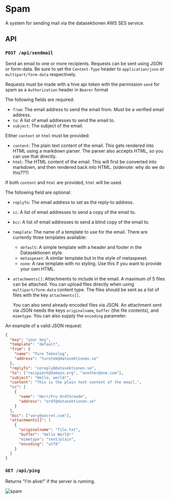# Spam

A system for sending mail via the datasektionen AWS SES service.

## API

### `POST /api/sendmail`

Send an email to one or more recipients. Requests can be sent using
JSON or form-data. Be sure to set the `Content-Type` header to
`application/json` or `multipart/form-data` respectively.

Requests must be made with a hive api token with the permission `send`
for spam as a `Authorization` header in `Bearer` format

The following fields are required:

- `from`: The email address to send the email from. Must be a verified
  email address.
- `to`: A list of email addresses to send the email to.
- `subject`: The subject of the email.

Either `content` or `html` must be provided:

- `content`: The plain text content of the email. This gets rendered
  into HTML using a markdown parser. The parser also accepts HTML, so
  you can use that directly.
- `html`: The HTML content of the email. This will first be converted
  into markdown, and then rendered back into HTML. (sidenote: why do
  we do this???)

If both `content` and `html` are provided, `html` will be used.

The following field are optional:

- `replyTo`: The email address to set as the reply-to address.
- `cc`: A list of email addresses to send a copy of the email to.
- `bcc`: A list of email addresses to send a blind copy of the email
  to.
- `template`: The name of a template to use for the email. There are
  currently three templates available:

  - `default`: A simple template with a header and footer in the
    Datasektionen style.
  - `metaspexet`: A similar template but in the style of metaspexet.
  - `none`: A raw template with no styling. Use this if you want to
    provide your own HTML.

- `attachments[]`: Attachments to include in the email. A maximum of 5
  files can be attached. You can upload files directly when using
  `multipart/form-data` content type. The files should be sent as a
  list of files with the key `attachments[]`.

  You can also send already encoded files via JSON.
  An attachment sent via JSON needs the keys `originalname`,
  `buffer` (the file contents), and `mimetype`. You can also
  supply the `encoding` parameter.

An example of a valid JSON request:

```json
{
  "key": "your key",
  "template": "default",
  "from": {
    "name": "Ture Teknolog",
    "address": "turetek@datasektionen.se"
  },
  "replyTo": "noreply@datasektionen.se",
  "to": ["recipient@domain.org", "another@one.com"],
  "subject": "Hello, world!",
  "content": "This is the plain text content of the email.",
  "cc": [
    {
      "name": "Herr/Fru Ordförande",
      "address": "ordf@datasektionen.se"
    }
  ],
  "bcc": ["very@secret.com"],
  "attachments[]": [
    {
      "originalname": "file.txt",
      "buffer": "Hello World!"
      "mimetype": "text/plain",
      "encoding": "utf8"
    }
  ]
}
```

### `GET /api/ping`

Returns "I'm alive!" if the server is running.

![spam](http://media.boingboing.net/wp-content/uploads/2016/01/Spam-Can.jpg)
